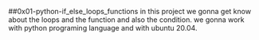 ##0x01-python-if_else_loops_functions
in this project we gonna get know about the loops and the function and also the condition.
we gonna work with python programing language and with ubuntu 20.04.
